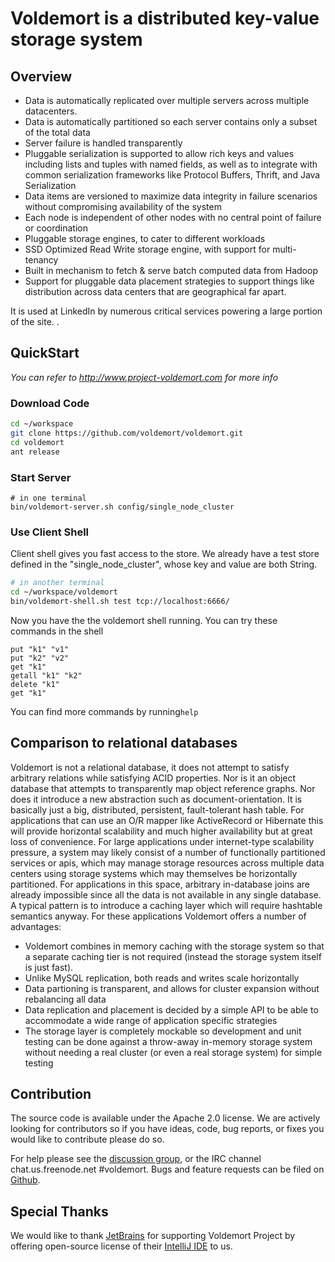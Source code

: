 # Voldemort is a distributed key-value storage system #

## Overview ##

* Data is automatically replicated over multiple servers across multiple datacenters.
* Data is automatically partitioned so each server contains only a subset of the total data
* Server failure is handled transparently
* Pluggable serialization is supported to allow rich keys and values including lists and tuples with named fields, as well as to integrate with common serialization frameworks like Protocol Buffers, Thrift, and Java Serialization
* Data items are versioned to maximize data integrity in failure scenarios without compromising availability of the system
* Each node is independent of other nodes with no central point of failure or coordination
* Pluggable storage engines, to cater to different workloads
* SSD Optimized Read Write storage engine, with support for multi-tenancy
* Built in mechanism to fetch & serve batch computed data from Hadoop 
* Support for pluggable data placement strategies to support things like distribution across data centers that are geographical far apart.

It is used at LinkedIn by numerous critical services powering a large portion of the site. .

## QuickStart ##

*You can refer to http://www.project-voldemort.com for more info*

### Download Code ###

```bash
cd ~/workspace
git clone https://github.com/voldemort/voldemort.git
cd voldemort
ant release
```

### Start Server ###

```
# in one terminal
bin/voldemort-server.sh config/single_node_cluster
```

### Use Client Shell ###

Client shell gives you fast access to the store. We already have a test store defined in the "single_node_cluster", whose key and value are both String.

```bash
# in another terminal
cd ~/workspace/voldemort
bin/voldemort-shell.sh test tcp://localhost:6666/
```

Now you have the the voldemort shell running. You can try these commands in the shell

```
put "k1" "v1"
put "k2" "v2"
get "k1"
getall "k1" "k2"
delete "k1"
get "k1"
```

You can find more commands by running```help```


## Comparison to relational databases ##

Voldemort is not a relational database, it does not attempt to satisfy arbitrary relations while satisfying ACID properties. Nor is it an object database that attempts to transparently map object reference graphs. Nor does it introduce a new abstraction such as document-orientation. It is basically just a big, distributed, persistent, fault-tolerant hash table. For applications that can use an O/R mapper like ActiveRecord or Hibernate this will provide horizontal scalability and much higher availability but at great loss of convenience. For large applications under internet-type scalability pressure, a system may likely consist of a number of functionally partitioned services or apis, which may manage storage resources across multiple data centers using storage systems which may themselves be horizontally partitioned. For applications in this space, arbitrary in-database joins are already impossible since all the data is not available in any single database. A typical pattern is to introduce a caching layer which will require hashtable semantics anyway. For these applications Voldemort offers a number of advantages:

* Voldemort combines in memory caching with the storage system so that a separate caching tier is not required (instead the storage system itself is just fast).
* Unlike MySQL replication, both reads and writes scale horizontally
* Data partioning is transparent, and allows for cluster expansion without rebalancing all data
* Data replication and placement is decided by a simple API to be able to accommodate a wide range of application specific strategies
* The storage layer is completely mockable so development and unit testing can be done against a throw-away in-memory storage system without needing a real cluster (or even a real storage system) for simple testing

## Contribution ##

The source code is available under the Apache 2.0 license. We are actively looking for contributors so if you have ideas, code, bug reports, or fixes you would like to contribute please do so.

For help please see the [discussion group](http://groups.google.com/group/project-voldemort), or the IRC channel chat.us.freenode.net #voldemort. Bugs and feature requests can be filed on [Github](https://github.com/voldemort/voldemort/issues).

## Special Thanks ##

We would like to thank [JetBrains](http://www.jetbrains.com) for supporting Voldemort Project by offering open-source license of their [IntelliJ IDE](http://www.jetbrains.com/idea/) to us.
